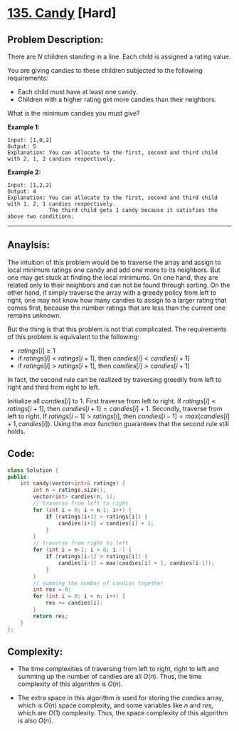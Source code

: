 # [135. Candy](https://leetcode.com/problems/candy/) [Hard]
## **Problem Description:**
There are *N* children standing in a line. Each child is assigned a rating value.

You are giving candies to these children subjected to the following requirements:

- Each child must have at least one candy.
- Children with a higher rating get more candies than their neighbors.

What is the minimum candies you must give?

**Example 1:**

```
Input: [1,0,2]
Output: 5
Explanation: You can allocate to the first, second and third child with 2, 1, 2 candies respectively.
```

**Example 2:**

```
Input: [1,2,2]
Output: 4
Explanation: You can allocate to the first, second and third child with 1, 2, 1 candies respectively.
             The third child gets 1 candy because it satisfies the above two conditions.
```

-----

## **Anaylsis:**
The intuition of this problem would be to traverse the array and assign to local minimum ratings one candy and add one more to its neighbors. But one may get stuck at finding the local minimums. On one hand, they are related only to their neighbors and can not be found through sorting. On the other hand, if simply traverse the array with a greedy policy from left to right, one may not know how many candies to assign to a larger rating that comes first, because the number ratings that are less than the current one remains unknown.

But the thing is that this problem is not that complicated. The requirements of this problem is equivalent to the following:

- $ratings[i] \geq 1$
- if $ratings[i] < ratings[i+1]$, then $candies[i] < candies[i+1]$
- if $ratings[i] > ratings[i+1]$, then $candies[i] > candies[i+1]$
 
In fact, the second rule can be realized by traversing greedily from left to right and third from right to left. 

Initialize all $candies[i]$ to 1. First traverse from left to right. If $ratings[i] < ratings[i+1]$, then $candies[i+1] = candies[i] + 1$. Secondly, traverse from left to right. If $ratings[i-1] > ratings[i]$, then $candies[i-1] = max(candies[i] + 1, candies[i])$. Using the $max$ function guarantees that the second rule still holds.


## **Code:**
```cpp
class Solution {
public:
    int candy(vector<int>& ratings) {
        int n = ratings.size();
        vector<int> candies(n, 1);
        // traverse from left to right
        for (int i = 0; i < n-1; i++) {
            if (ratings[i+1] > ratings[i]) {
                candies[i+1] = candies[i] + 1;
            }
        }
        // traverse from right to left
        for (int i = n-1; i > 0; i--) {
            if (ratings[i-1] > ratings[i]) {
                candies[i-1] = max(candies[i] + 1, candies[i-1]);
            }
        }
        // summing the number of candies together
        int res = 0;
        for (int i = 0; i < n; i++) {
            res += candies[i];
        }
        return res;
    }
};
```

## **Complexity:**
- The time complexities of traversing from left to right, right to left and summing up the number of candies are all $O(n)$. Thus, the time complexity of this algorithm is $O(n)$.

- The extra space in this algorithm is used for storing the $candies$ array, which is $O(n)$ space complexity, and some variables like $n$ and $res$, which are $O(1)$ complexity. Thus, the space complexity of this algorithm is also $O(n)$.
